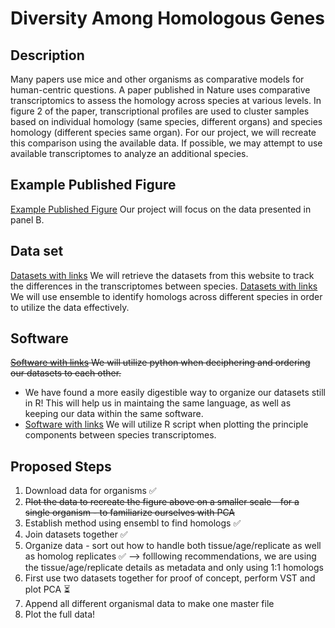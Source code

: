 # Diversity Among Homologous Genes #  

## Description ## 

Many papers use mice and other organisms as comparative models for human-centric questions. A paper published in Nature uses comparative transcriptomics to assess the homology across species at various levels. In figure 2 of the paper, transcriptional profiles are used to cluster samples based on individual homology (same species, different organs) and species homology (different species same organ). For our project, we will recreate this comparison using the available data. If possible, we may attempt to use available transcriptomes to analyze an additional species.

## Example Published Figure ## 
[Example Published Figure](https://www.nature.com/articles/s41586-019-1338-5/figures/1) Our project will focus on the data presented in panel B. 

## Data set ## 
[Datasets with links](https://apps.kaessmannlab.org/evodevoapp/) We will retrieve the datasets from this website to track the differences in the transcriptomes between species. 
[Datasets with links](https://useast.ensembl.org/index.html) We will use ensemble to identify homologs across different species in order to utilize the data effectively. 

## Software ## 
~~[Software with links](https://www.python.org) We will utilize python when deciphering and ordering our datasets to each other.~~
- We have found a more easily digestible way to organize our datasets still in R! This will help us in maintaing the same language, as well as keeping our data within the same software. 
- [Software with links](https://www.r-project.org) We will utilize R script when plotting the principle components between species transcriptomes.

## Proposed Steps ## 

1) Download data for organisms ✅
2) ~~Plot the data to recreate the figure above on a smaller scale - for a single organism - to familiarize ourselves with PCA~~ 
2) Establish method using ensembl to find homologs  ✅
3) Join datasets together ✅
4) Organize data - sort out how to handle both tissue/age/replicate as well as homolog replicates ✅
 --> folllowing recommendations, we are using the tissue/age/replicate details as metadata and only using 1:1 homologs
5) First use two datasets together for proof of concept, perform VST and plot PCA ⏳
6) Append all different organismal data to make one master file
7) Plot the full data!
